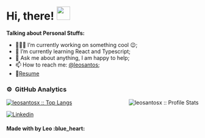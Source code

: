  # Hi, there! <img src="https://media.giphy.com/media/hvRJCLFzcasrR4ia7z/giphy.gif" width="35px">
 

**Talking about Personal Stuffs:**

- 👨🏽‍💻 I’m currently working on something cool :wink:;
- 🌱 I’m currently learning React and Typescript; 
- 💬 Ask me about anything, I am happy to help;
- 📫 How to reach me: [@leosantos](https://www.linkedin.com/in/leonardosant02/);
- 📝[Resume](https://www.linkedin.com/in/leonardosant02/)

 
### ⚙️ &nbsp;GitHub Analytics

<p>
  <a href="https://github.com/leosantosx">
   <img src="https://github-readme-stats.vercel.app/api/top-langs/?username=leosantosx&langs_count=10&theme=omni&layout=compact" alt="leosantosx :: Top Langs" />
   <img align="right" src="https://github-readme-stats.vercel.app/api?username=leosantosx&show_icons=true&theme=omni" alt="leosantosx :: Profile Stats" />
  </a>
</p>


<footer>
 <a href="https://www.linkedin.com/in/leonardosant02">
   <img align="center" src="https://img.shields.io/badge/-LinkedIn-blue?style=flat-square&logo=Linkedin&logoColor=white&link=https://www.linkedin.com/in/leonardosant02" alt="Linkedin" />
 </a>
 
 <h4>Made with by Leo :blue_heart:</h4>
</footer>



